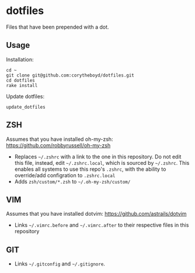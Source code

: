 # dotfiles

Files that have been prepended with a dot.

## Usage

Installation:
```
cd ~
git clone git@github.com:corytheboyd/dotfiles.git
cd dotfiles
rake install
```

Update dotfiles:
```
update_dotfiles
```

## ZSH

Assumes that you have installed oh-my-zsh: https://github.com/robbyrussell/oh-my-zsh

* Replaces `~/.zshrc` with a link to the one in this repository. Do not edit this file, instead, edit `~/.zshrc.local`, which is sourced by `~/.zshrc`. This enables all systems to use this repo's `.zshrc`, with the ability to override/add configration to `.zshrc.local`
* Adds `zsh/custom/*.zsh` to `~/.oh-my-zsh/custom/`

## VIM

Assumes that you have installed dotvim: https://github.com/astrails/dotvim

* Links `~/.vimrc.before` and `~/.vimrc.after` to their respective files in this repository

## GIT

* Links `~/.gitconfig` and `~/.gitignore`.

